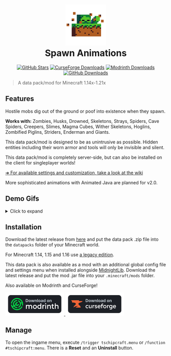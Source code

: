 <h1 align="center">
  <img alt="Icon" src="pack.png" width="128" height="128" style="image-rendering: pixelated"><br/>
  Spawn Animations
</h1>
<p align="center">
  <a href="https://github.com/Tschipcraft/spawnanimations/stargazers"><img alt="GitHub Stars" src="https://img.shields.io/github/stars/Tschipcraft/spawnanimations?colorA=151513&colorB=e3e1ce&style=for-the-badge"></a>
  <a href="https://www.curseforge.com/minecraft/texture-packs/spawn-animations"><img alt="CurseForge Downloads" src="https://img.shields.io/curseforge/dt/811803?label=CurseForge&colorA=151513&colorB=e3e1ce&style=for-the-badge&logo=curseforge"></a>
  <a href="https://modrinth.com/datapack/spawn-animations"><img alt="Modrinth Downloads" src="https://img.shields.io/modrinth/dt/spawn-animations?label=Modrinth&colorA=151513&colorB=e3e1ce&style=for-the-badge&logo=modrinth"></a>
  <a href="https://github.com/Tschipcraft/spawnanimations/releases/latest"><img alt="GitHub Downloads" src="https://img.shields.io/github/downloads/Tschipcraft/spawnanimations/total?logo=github&colorA=151513&colorB=e3e1ce&style=for-the-badge"></a>
</p>

> A data pack/mod for Minecraft 1.14x-1.21x

## Features

Hostile mobs dig out of the ground or poof into existence when they spawn.

**Works with:**
Zombies, Husks, Drowned, Skeletons, Strays, Spiders, Cave Spiders, Creepers, Slimes, Magma Cubes, Wither Skeletons, Hoglins, Zombified Piglins, Striders, Enderman and Giants.

This data pack/mod is designed to be as unintrusive as possible. Hidden entities including their worn armor and tools will only be invisible and silent.

This data pack/mod is completely server-side, but can also be installed on the client for singleplayer worlds!

[➜ For available settings and customization, take a look at the wiki](https://github.com/Tschipcraft/spawnanimations/wiki)

More sophisticated animations with Animated Java are planned for v2.0.

## Demo Gifs

<details>
<summary>Click to expand</summary>
<img alt="Stray digging up" src="https://i.imgur.com/X8A0UY9.gif" width=55%>
<img alt="Enderman digging up" src="https://i.imgur.com/0rLJakI.gif" width=55%>
</details>


## Installation

Download the latest release from [here](https://github.com/Tschipcraft/spawnanimations/releases/latest) and put the data pack .zip file into the `datapacks` folder of your Minecraft world.

For Minecraft 1.14, 1.15 and 1.16 use [a legacy edition](https://github.com/Tschipcraft/spawnanimations/tree/master/other_editions).

This data pack is also available as a mod with an additional global config file and settings menu when installed alongside [MidnightLib](https://modrinth.com/mod/midnightlib). Download the latest release and put the mod .jar file into your `.minecraft/mods` folder.

Also available on Modrinth and CurseForge!

<a href="https://modrinth.com/datapack/spawn-animations">
<picture>
  <source height="72px" media="(prefers-color-scheme: dark)" srcset="https://raw.githubusercontent.com/Tschipcraft/badges/main/assets/modrinth-badge-dark.svg">
  <source height="72px" media="(prefers-color-scheme: light)" srcset="https://raw.githubusercontent.com/Tschipcraft/badges/main/assets/modrinth-badge-light.svg">
  <img height="72px" alt="Download on Modrinth" src="https://raw.githubusercontent.com/Tschipcraft/badges/main/assets/modrinth-badge-dark.svg">
</picture>
</a>
<a href="https://www.curseforge.com/minecraft/texture-packs/spawn-animations">
<picture>
  <source height="72px" media="(prefers-color-scheme: dark)" srcset="https://raw.githubusercontent.com/Tschipcraft/badges/main/assets/curseforge-badge-dark.svg">
  <source height="72px" media="(prefers-color-scheme: light)" srcset="https://raw.githubusercontent.com/Tschipcraft/badges/main/assets/curseforge-badge-light.svg">
  <img height="72px" alt="Download on CurseForge" src="https://raw.githubusercontent.com/Tschipcraft/badges/main/assets/curseforge-badge-dark.svg">
</picture>
</a>

## Manage

To open the ingame menu, execute `/trigger tschipcraft.menu` or `/function #tschipcraft:menu`. There is a **Reset** and an **Uninstall** button.
